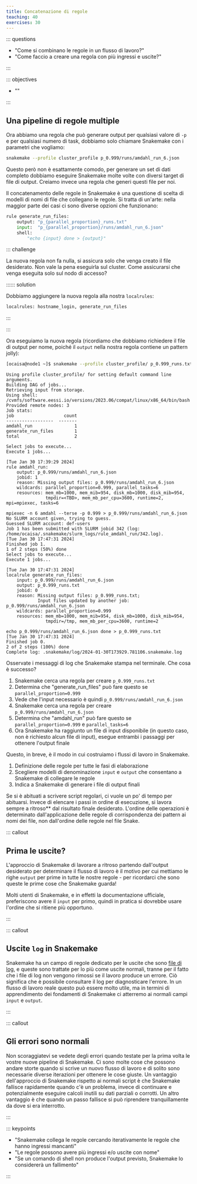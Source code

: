 ```yaml
---
title: Concatenazione di regole
teaching: 40
exercises: 30
---
```



::: questions

- "Come si combinano le regole in un flusso di lavoro?"
- "Come faccio a creare una regola con più ingressi e uscite?"

:::

::: objectives

- ""

:::

## Una pipeline di regole multiple

Ora abbiamo una regola che può generare output per qualsiasi valore di `-p` e per qualsiasi numero di task, dobbiamo solo chiamare Snakemake con i parametri che vogliamo:

```bash
snakemake --profile cluster_profile p_0.999/runs/amdahl_run_6.json
```

Questo però non è esattamente comodo, per generare un set di dati completo dobbiamo eseguire Snakemake molte volte con diversi target di file di output. Creiamo invece una regola che generi questi file per noi.

Il concatenamento delle regole in Snakemake è una questione di scelta di modelli di nomi di file che collegano le regole. Si tratta di un'arte: nella maggior parte dei casi ci sono diverse opzioni che funzionano:

```python
rule generate_run_files:
    output: "p_{parallel_proportion}_runs.txt"
    input:  "p_{parallel_proportion}/runs/amdahl_run_6.json"
    shell:
        "echo {input} done > {output}"
```

::: challenge

La nuova regola non fa nulla, si assicura solo che venga creato il file desiderato. Non vale la pena eseguirla sul cluster. Come assicurarsi che venga eseguita solo sul nodo di accesso?

:::::: solution

Dobbiamo aggiungere la nuova regola alla nostra `localrules`:

```python
localrules: hostname_login, generate_run_files
```

:::

:::

Ora eseguiamo la nuova regola (ricordiamo che dobbiamo richiedere il file di output per nome, poiché il `output` nella nostra regola contiene un pattern jolly):

```bash
[ocaisa@node1 ~]$ snakemake --profile cluster_profile/ p_0.999_runs.txt
```

```output
Using profile cluster_profile/ for setting default command line arguments.
Building DAG of jobs...
Retrieving input from storage.
Using shell: /cvmfs/software.eessi.io/versions/2023.06/compat/linux/x86_64/bin/bash
Provided remote nodes: 3
Job stats:
job                   count
------------------  -------
amdahl_run                1
generate_run_files        1
total                     2

Select jobs to execute...
Execute 1 jobs...

[Tue Jan 30 17:39:29 2024]
rule amdahl_run:
    output: p_0.999/runs/amdahl_run_6.json
    jobid: 1
    reason: Missing output files: p_0.999/runs/amdahl_run_6.json
    wildcards: parallel_proportion=0.999, parallel_tasks=6
    resources: mem_mb=1000, mem_mib=954, disk_mb=1000, disk_mib=954,
               tmpdir=<TBD>, mem_mb_per_cpu=3600, runtime=2, mpi=mpiexec, tasks=6

mpiexec -n 6 amdahl --terse -p 0.999 > p_0.999/runs/amdahl_run_6.json
No SLURM account given, trying to guess.
Guessed SLURM account: def-users
Job 1 has been submitted with SLURM jobid 342 (log: /home/ocaisa/.snakemake/slurm_logs/rule_amdahl_run/342.log).
[Tue Jan 30 17:47:31 2024]
Finished job 1.
1 of 2 steps (50%) done
Select jobs to execute...
Execute 1 jobs...

[Tue Jan 30 17:47:31 2024]
localrule generate_run_files:
    input: p_0.999/runs/amdahl_run_6.json
    output: p_0.999_runs.txt
    jobid: 0
    reason: Missing output files: p_0.999_runs.txt;
            Input files updated by another job: p_0.999/runs/amdahl_run_6.json
    wildcards: parallel_proportion=0.999
    resources: mem_mb=1000, mem_mib=954, disk_mb=1000, disk_mib=954,
               tmpdir=/tmp, mem_mb_per_cpu=3600, runtime=2

echo p_0.999/runs/amdahl_run_6.json done > p_0.999_runs.txt
[Tue Jan 30 17:47:31 2024]
Finished job 0.
2 of 2 steps (100%) done
Complete log: .snakemake/log/2024-01-30T173929.781106.snakemake.log
```

Osservate i messaggi di log che Snakemake stampa nel terminale. Che cosa è successo?

1. Snakemake cerca una regola per creare `p_0.999_runs.txt`
1. Determina che "generate_run_files" può fare questo se `parallel_proportion=0.999`
1. Vede che l'input necessario è quindi `p_0.999/runs/amdahl_run_6.json`
1. Snakemake cerca una regola per creare `p_0.999/runs/amdahl_run_6.json`
1. Determina che "amdahl_run" può fare questo se `parallel_proportion=0.999` e `parallel_tasks=6`
1. Ora Snakemake ha raggiunto un file di input disponibile (in questo caso, non è richiesto alcun file di input), esegue entrambi i passaggi per ottenere l'output finale

Questo, in breve, è il modo in cui costruiamo i flussi di lavoro in Snakemake.

1. Definizione delle regole per tutte le fasi di elaborazione
1. Scegliere modelli di denominazione `input` e `output` che consentano a Snakemake di collegare le regole
1. Indica a Snakemake di generare i file di output finali

Se si è abituati a scrivere script regolari, ci vuole un po' di tempo per abituarsi. Invece di elencare i passi in ordine di esecuzione, si lavora sempre a ritroso** dal risultato finale desiderato. L'ordine delle operazioni è determinato dall'applicazione delle regole di corrispondenza dei pattern ai nomi dei file, non dall'ordine delle regole nel file Snake.

::: callout

## Prima le uscite?

L'approccio di Snakemake di lavorare a ritroso partendo dall'output desiderato per determinare il flusso di lavoro è il motivo per cui mettiamo le righe `output` per prime in tutte le nostre regole - per ricordarci che sono queste le prime cose che Snakemake guarda!

Molti utenti di Snakemake, e in effetti la documentazione ufficiale, preferiscono avere il `input` per primo, quindi in pratica si dovrebbe usare l'ordine che si ritiene più opportuno.

:::

::: callout

## Uscite `log` in Snakemake

Snakemake ha un campo di regole dedicato per le uscite che sono [file di log](https://snakemake.readthedocs.io/en/stable/snakefiles/rules.html#log-files), e queste sono trattate per lo più come uscite normali, tranne per il fatto che i file di log non vengono rimossi se il lavoro produce un errore. Ciò significa che è possibile consultare il log per diagnosticare l'errore. In un flusso di lavoro reale questo può essere molto utile, ma in termini di apprendimento dei fondamenti di Snakemake ci atterremo ai normali campi `input` e `output`.

:::

::: callout

## Gli errori sono normali

Non scoraggiatevi se vedete degli errori quando testate per la prima volta le vostre nuove pipeline di Snakemake. Ci sono molte cose che possono andare storte quando si scrive un nuovo flusso di lavoro e di solito sono necessarie diverse iterazioni per ottenere le cose giuste. Un vantaggio dell'approccio di Snakemake rispetto ai normali script è che Snakemake fallisce rapidamente quando c'è un problema, invece di continuare e potenzialmente eseguire calcoli inutili su dati parziali o corrotti. Un altro vantaggio è che quando un passo fallisce si può riprendere tranquillamente da dove si era interrotto.

:::



::: keypoints

- "Snakemake collega le regole cercando iterativamente le regole che hanno ingressi mancanti"
- "Le regole possono avere più ingressi e/o uscite con nome"
- "Se un comando di shell non produce l'output previsto, Snakemake lo considererà un fallimento"

:::



